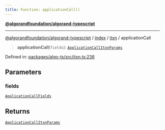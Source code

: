 ```yaml
---
title: Function: applicationCall()
---
```


[**@algorandfoundation/algorand-typescript**](../../../../README)

***

[@algorandfoundation/algorand-typescript](../../../../README) / [index](../../../README) / [itxn](../README) / applicationCall



> **applicationCall**(`fields`): [`ApplicationCallItxnParams`](../interfaces/ApplicationCallItxnParams)

Defined in: [packages/algo-ts/src/itxn.ts:236](https://github.com/algorandfoundation/puya-ts/blob/main/packages/algo-ts/src/itxn.ts#L236)

## Parameters

### fields

[`ApplicationCallFields`](../interfaces/ApplicationCallFields)

## Returns

[`ApplicationCallItxnParams`](../interfaces/ApplicationCallItxnParams)